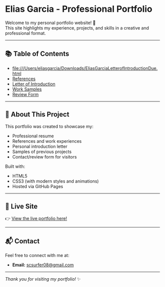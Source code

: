 # Elias Garcia - Professional Portfolio

Welcome to my personal portfolio website! 🎨  
This site highlights my experience, projects, and skills in a creative and professional format.

---

## 📚 Table of Contents
- [file:///Users/eliasgarcia/Downloads/EliasGarciaLetterofIntroductionDue.html](resume.html)
- [References](references.html)
- [Letter of Introduction](introduction.html)
- [Work Samples](samples.html)
- [Review Form](review.html)

---

## 🚀 About This Project
This portfolio was created to showcase my:
- Professional resume
- References and work experiences
- Personal introduction letter
- Samples of previous projects
- Contact/review form for visitors

Built with:
- HTML5
- CSS3 (with modern styles and animations)
- Hosted via GitHub Pages

---

## 🔗 Live Site
👉 [View the live portfolio here!](https://your-username.github.io/your-repo-name/)

---

## 📬 Contact
Feel free to connect with me at:
- **Email:** scsurfer08@gmail.com

---

_Thank you for visiting my portfolio!_ ✨
